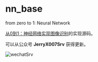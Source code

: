 # nn_base
from zero to 1: Neural Network

[从0到1：神经网络实现图像识别](https://zhuanlan.zhihu.com/p/38540816)的实现源码。

可以从公众号 **JerryX007Srv** 获得更新。

![wechatSrv](https://ws1.sinaimg.cn/large/840c5815ly1ft85ikph1xj2076076jrv.jpg '获得更新')

